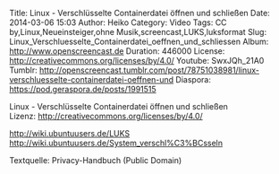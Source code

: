 Title: Linux - Verschlüsselte Containerdatei öffnen und schließen
Date: 2014-03-06 15:03
Author: Heiko
Category: Video
Tags: CC by,Linux,Neueinsteiger,ohne Musik,screencast,LUKS,luksformat
Slug: Linux_Verschluesselte_Containerdatei_oeffnen_und_schliessen
Album: http://www.openscreencast.de
Duration: 446000
License: http://creativecommons.org/licenses/by/4.0/
Youtube: SwxJQh_21A0
Tumblr: http://openscreencast.tumblr.com/post/78751038981/linux-verschluesselte-containerdatei-oeffnen-und
Diaspora: https://pod.geraspora.de/posts/1991515

Linux - Verschlüsselte Containerdatei öffnen und schließen  
Lizenz: <http://creativecommons.org/licenses/by/4.0/>  
  
<http://wiki.ubuntuusers.de/LUKS>  
<http://wiki.ubuntuusers.de/System_verschl%C3%BCsseln>  
  
Textquelle: Privacy-Handbuch (Public Domain)

